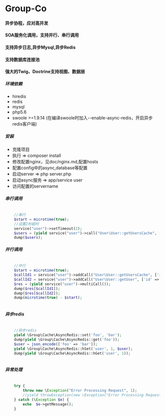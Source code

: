 # Group-Co	

#### 异步协程，应对高并发

#### SOA服务化调用，支持并行、串行调用

#### 支持异步日志,异步Mysql,异步Redis

#### 支持数据库连接池

#### 强大的Twig、Doctrine支持视图、数据层

##### 环境依赖
- hiredis 
- redis
- mysql
- php5.6
- swoole >=1.9.14 (在编译swoole时加入--enable-async-redis，开启异步redis客户端)

##### 安装
- 克隆项目
- 执行 => composer install
- 修改配置nginx，见doc/nginx.md,配置hosts
- 配置config中的async,database等配置
- 启动server => php server.php
- 启动async服务 => app/service user
- 访问配置的servername

##### 串行调用

```php

	//串行
    $start = microtime(true);
    //设置2秒超时
    service("user")->setTimeout(2);
    $users = (yield service("user")->call("User\User::getUsersCache", ['ids' => [1, 2, 3, 4, 5, 6, 7, 8, 9, 10]]));
    dump($users);

```

##### 并行调用

```php

    //并行
    $start = microtime(true);
    $callId1 = service("user")->addCall("User\User::getUsersCache", ['ids' => [1, 2, 3, 4, 5, 6, 7, 8, 9, 10]]);
    $callId2 = service("user")->addCall("User\User::getUser", ['id' => 1]);
    $res = (yield service("user")->multiCall());
    dump($res[$callId1]);
    dump($res[$callId2]);
    dump(microtime(true) - $start);
    
```

##### 异步redis

```php

    //异步redis
    yield \Group\Cache\AsyncRedis::set('foo', 'bar');
    dump(yield \Group\Cache\AsyncRedis::get('foo'));
    $user = json_encode(['foo' => 'bar']);
    yield \Group\Cache\AsyncRedis::hSet('user', 1, $user);
    dump(yield \Group\Cache\AsyncRedis::hGet('user', 1));
    
```

##### 异常处理

```php

    try {
        throw new \Exception("Error Processing Request", 1); 
        //yield throwException(new \Exception("Error Processing Request", 1));
    } catch (\Exception $e) {
        echo  $e->getMessage();
    }

```
